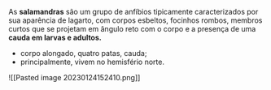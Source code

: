 As **salamandras** são um grupo de anfíbios tipicamente caracterizados por sua aparência de lagarto, com corpos esbeltos, focinhos rombos, membros curtos que se projetam em ângulo reto com o corpo e a presença de uma **cauda em larvas e adultos.**

* corpo alongado, quatro patas, cauda;
* principalmente, vivem no hemisfério norte.

![[Pasted image 20230124152410.png]]